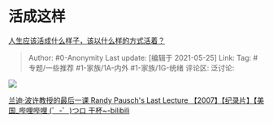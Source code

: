 # 活成这样
[人生应该活成什么样子，该以什么样的方式活着？](https://www.zhihu.com/question/290003248/answer/1344906957)

> Author: #0-Anonymity
> Last update: [编辑于 2021-05-25]
> Link:
> Tag: #专题/一些推荐 #1-家族/1A-内外 #1-家族/1G-统绪
> 评论区:
> 泛讨论:

![](https://pic1.zhimg.com/50/v2-b8d3a7e143c4d0aa79dce79de38f7a58_hd.jpg?source=1940ef5c)

[兰迪·波许教授的最后一课 Randy Pausch's Last Lecture 【2007】【纪录片】【美国\_哔哩哔哩 (゜-゜)つロ 干杯~-bilibili](https://link.zhihu.com/?target=https%3A//m.bilibili.com/video/BV1ks411a7Xq%3Fp%3D1%26share_medium%3Diphone%26share_plat%3Dios%26share_source%3DCOPY%26share_tag%3Ds_i%26timestamp%3D1594998924%26unique_k%3DiKE8WR)
